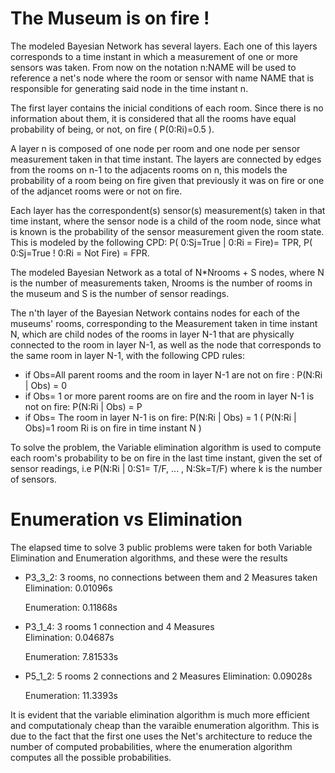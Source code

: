 # The Museum is on fire ! #
The modeled Bayesian Network has several layers. Each one of this layers corresponds to a time instant in which a measurement of one or more sensors was taken. From now on the notation n:NAME will be used to reference a net's node where the room or sensor with name NAME that is responsible for generating said node in the time instant n.

The first layer contains the inicial conditions of each room. Since there is no information about them, it is considered that all the rooms have equal probability of being, or not, on fire ( P(0:Ri)=0.5 ).

A layer n is composed of one node per room and one node per sensor measurement taken in that time instant. The layers are connected by edges from the rooms on n-1 to the adjacents rooms on n, this models the probability of a room being on fire given that previously it was on fire or one of the adjancet rooms were or not on fire.

Each layer has the correspondent(s) sensor(s) measurement(s) taken in that time instant, where the sensor node is a child of the room node, since what is known is the probability of the sensor measurement given the room state. This is modeled by the following CPD: P( 0:Sj=True | 0:Ri = Fire)= TPR, P( 0:Sj=True ! 0:Ri = Not Fire) = FPR.

The modeled Bayesian Network as a total of N*Nrooms + S nodes, where N is the number of measurements taken, Nrooms is the number of rooms in the museum and S is the number of sensor readings.

The n'th layer of the Bayesian Network contains nodes for each of the museums' rooms, corresponding to the Measurement taken in time instant N, which are child nodes of the rooms in layer N-1 that are physically connected to the room in layer N-1, as well as the node that corresponds to the same room in layer N-1, with the following CPD rules:
* if Obs=All parent rooms and the room in layer N-1 are not on fire : P(N:Ri | Obs) = 0
* if Obs= 1 or more parent rooms are on fire and the room in layer N-1 is not on fire: P(N:Ri | Obs) = P
* if Obs= The room in layer N-1 is on fire: P(N:Ri | Obs) = 1
( P(N:Ri | Obs)=1 room Ri is on fire in time instant N )

To solve the problem, the Variable elimination algorithm is used to compute each room's probability to be on fire in the last time instant, given the set of sensor readings, i.e P(N:Ri | 0:S1= T/F, ... , N:Sk=T/F) where k is the number of sensors.

# Enumeration vs Elimination # 

The elapsed time to solve 3 public problems were taken for both Variable Elimination and Enumeration algorithms, and these were the results

* P3_3_2: 3 rooms, no connections between them and 2 Measures taken   
    Elimination: 0.01096s

    Enumeration: 0.11868s
* P3_1_4: 3 rooms 1 connection and 4 Measures    
    Elimination: 0.04687s

    Enumeration: 7.81533s
* P5_1_2: 5 rooms 2 connections and 2 Measures
    Elimination: 0.09028s

    Enumeration: 11.3393s   

It is evident that the variable elimination algorithm is much more efficient and computationaly cheap than the varaible enumeration algorithm. This is due to the fact that the first one uses the Net's architecture to reduce the number of computed probabilities, where the enumeration algorithm computes all the possible probabilities.